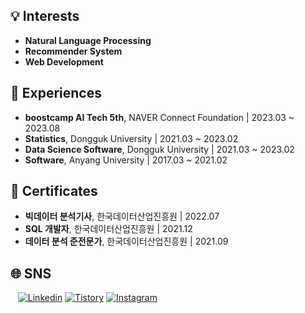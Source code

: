 <h2>💡 Interests </h2>

- <b>Natural Language Processing</b>
- <b>Recommender System</b>
- <b>Web Development</b>

<h2>🚀 Experiences </h2>

- <b>boostcamp AI Tech 5th</b>, NAVER Connect Foundation | 2023.03 ~ 2023.08
- <b>Statistics</b>, Dongguk University | 2021.03 ~ 2023.02
- <b>Data Science Software</b>, Dongguk University | 2021.03 ~ 2023.02
- <b>Software</b>, Anyang University | 2017.03 ~ 2021.02

<h2>📜 Certificates</h1>

- <b>빅데이터 분석기사</b>, 한국데이터산업진흥원 | 2022.07
- <b>SQL 개발자</b>, 한국데이터산업진흥원 | 2021.12
- <b>데이터 분석 준전문가</b>, 한국데이터산업진흥원 | 2021.09

<h2>🌐 SNS</h2>

&nbsp;&nbsp; [![Linkedin](https://img.shields.io/badge/Linkedin-0077B5?style=flat-square&logo=linkedin&logoColor=white)](https://www.linkedin.com/in/gangjoohyeong/)
[![Tistory](https://img.shields.io/badge/Tistory-FF5722?style=flat-square&logo=tistory&logoColor=white)](https://bles.tistory.com/)
[![Instagram](https://img.shields.io/badge/Instagram-E4405F?style=flat-square&logo=instagram&logoColor=white)](https://www.instagram.com/gangjoohyeong/)
